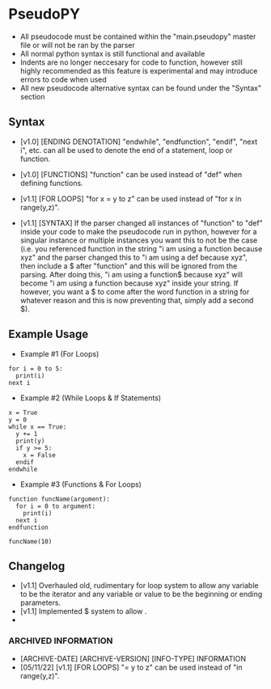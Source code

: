 # PseudoPY
- All pseudocode must be contained within the "main.pseudopy" master file or will not be ran by the parser
- All normal python syntax is still functional and available
- Indents are no longer neccesary for code to function, however still highly recommended as this feature is experimental and may introduce errors to code when used
- All new pseudocode alternative syntax can be found under the "Syntax" section

## Syntax
- [v1.0] [ENDING DENOTATION] "endwhile", "endfunction", "endif", "next i", etc. can all be used to denote the end of a statement, loop or function.

- [v1.0] [FUNCTIONS] "function" can be used instead of "def" when defining functions.

- [v1.1] [FOR LOOPS] "for x = y to z" can be used instead of "for x in range(y,z)".

- [v1.1] [SYNTAX] If the parser changed all instances of "function" to "def" inside your code to make the pseudocode run in python, however for a singular instance or multiple instances you want this to not be the case (i.e. you referenced function in the string "i am using a function because xyz" and the parser changed this to "i am using a def because xyz", then include a $ after "function" and this will be ignored from the parsing. After doing this, "i am using a function$ because xyz" will become "i am using a function because xyz" inside your string. If however, you want a $ to come after the word function in a string for whatever reason and this is now preventing that, simply add a second $).

## Example Usage

- Example #1 (For Loops)
```
for i = 0 to 5:
  print(i)
next i
```

- Example #2 (While Loops & If Statements)
```
x = True
y = 0
while x == True:
  y += 1
  print(y)
  if y >= 5:
    x = False
  endif
endwhile
```

- Example #3 (Functions & For Loops)
```
function funcName(argument):
  for i = 0 to argument:
    print(i)
  next i
endfunction

funcName(10)
```

## Changelog
- [v1.1] Overhauled old, rudimentary for loop system to allow any variable to be the iterator and any variable or value to be the beginning or ending parameters.
- [v1.1] Implemented $ system to allow .
- 
### ARCHIVED INFORMATION
- [ARCHIVE-DATE] [ARCHIVE-VERSION] [INFO-TYPE] INFORMATION 
- [05/11/22] [v1.1] [FOR LOOPS] "= y to z" can be used instead of "in range(y,z)".
